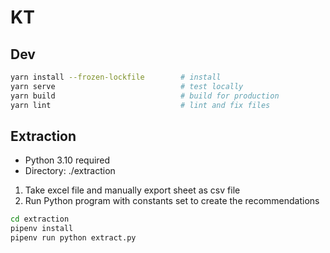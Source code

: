 # KT

## Dev

```bash
yarn install --frozen-lockfile        # install
yarn serve                            # test locally
yarn build                            # build for production
yarn lint                             # lint and fix files
```

## Extraction

* Python 3.10 required
* Directory: ./extraction

1. Take excel file and manually export sheet as csv file
2. Run Python program with constants set to create the recommendations

```bash
cd extraction
pipenv install
pipenv run python extract.py
```